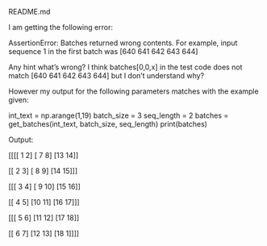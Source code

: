 README.md

I am getting the following error:

AssertionError: Batches returned wrong contents. For example, input sequence 1 in the first batch was [640 641 642 643 644]

Any hint what’s wrong? I think batches[0,0,x] in the test code does not match [640 641 642 643 644] but I don’t understand why?

However my output for the following parameters matches with the example given:

int_text = np.arange(1,19)
batch_size = 3
seq_length = 2
batches = get_batches(int_text, batch_size, seq_length)
print(batches)

Output:

[[[[ 1 2]
[ 7 8]
[13 14]]

[[ 2 3]
[ 8 9]
[14 15]]]

[[[ 3 4]
[ 9 10]
[15 16]]

[[ 4 5]
[10 11]
[16 17]]]

[[[ 5 6]
[11 12]
[17 18]]

[[ 6 7]
[12 13]
[18 1]]]]
